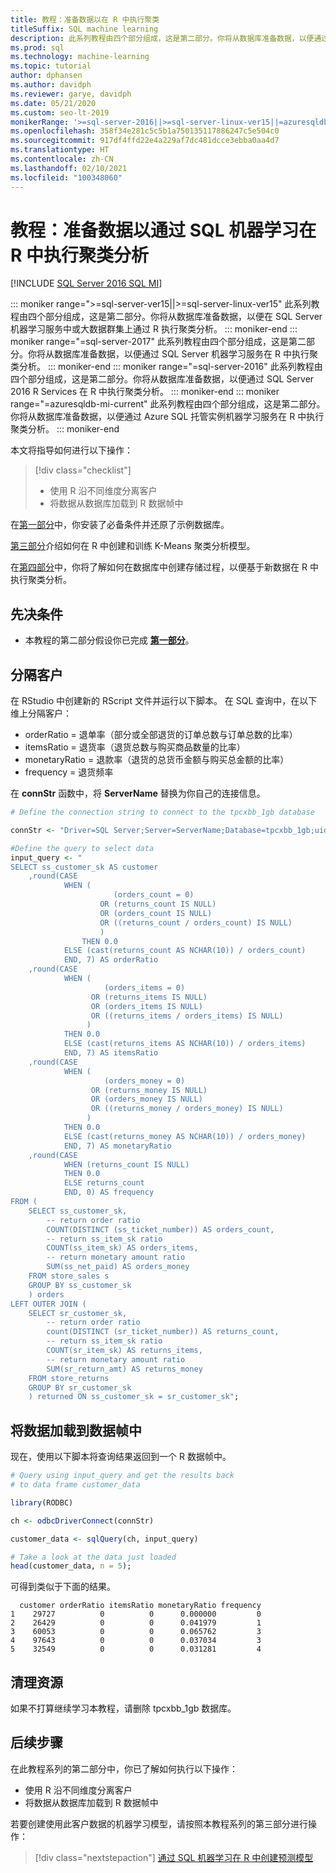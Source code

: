 ```yaml
---
title: 教程：准备数据以在 R 中执行聚类
titleSuffix: SQL machine learning
description: 此系列教程由四个部分组成，这是第二部分。你将从数据库准备数据，以便通过 SQL 机器学习在 R 中执行聚类分析。
ms.prod: sql
ms.technology: machine-learning
ms.topic: tutorial
author: dphansen
ms.author: davidph
ms.reviewer: garye, davidph
ms.date: 05/21/2020
ms.custom: seo-lt-2019
monikerRange: '>=sql-server-2016||>=sql-server-linux-ver15||=azuresqldb-mi-current'
ms.openlocfilehash: 358f34e281c5c5b1a750135117886247c5e504c0
ms.sourcegitcommit: 917df4ffd22e4a229af7dc481dcce3ebba0aa4d7
ms.translationtype: HT
ms.contentlocale: zh-CN
ms.lasthandoff: 02/10/2021
ms.locfileid: "100348060"
---
```

# <a name="tutorial-prepare-data-to-perform-clustering-in-r-with-sql-machine-learning"></a>教程：准备数据以通过 SQL 机器学习在 R 中执行聚类分析
[!INCLUDE [SQL Server 2016 SQL MI](../../includes/applies-to-version/sqlserver2016-asdbmi.md)]

::: moniker range=">=sql-server-ver15||>=sql-server-linux-ver15"
此系列教程由四个部分组成，这是第二部分。你将从数据库准备数据，以便在 SQL Server 机器学习服务中或大数据群集上通过 R 执行聚类分析。
::: moniker-end
::: moniker range="=sql-server-2017"
此系列教程由四个部分组成，这是第二部分。你将从数据库准备数据，以便通过 SQL Server 机器学习服务在 R 中执行聚类分析。
::: moniker-end
::: moniker range="=sql-server-2016"
此系列教程由四个部分组成，这是第二部分。你将从数据库准备数据，以便通过 SQL Server 2016 R Services 在 R 中执行聚类分析。
::: moniker-end
::: moniker range="=azuresqldb-mi-current"
此系列教程由四个部分组成，这是第二部分。你将从数据库准备数据，以便通过 Azure SQL 托管实例机器学习服务在 R 中执行聚类分析。
::: moniker-end

本文将指导如何进行以下操作：

> [!div class="checklist"]
> * 使用 R 沿不同维度分离客户
> * 将数据从数据库加载到 R 数据帧中

在[第一部分](r-clustering-model-introduction.md)中，你安装了必备条件并还原了示例数据库。

[第三部分](r-clustering-model-build.md)介绍如何在 R 中创建和训练 K-Means 聚类分析模型。

在[第四部分](r-clustering-model-deploy.md)中，你将了解如何在数据库中创建存储过程，以便基于新数据在 R 中执行聚类分析。

## <a name="prerequisites"></a>先决条件

* 本教程的第二部分假设你已完成 [**第一部分**](r-clustering-model-introduction.md)。

## <a name="separate-customers"></a>分隔客户

在 RStudio 中创建新的 RScript 文件并运行以下脚本。
在 SQL 查询中，在以下维上分隔客户：

* orderRatio = 退单率（部分或全部退货的订单总数与订单总数的比率）
* itemsRatio = 退货率（退货总数与购买商品数量的比率）
* monetaryRatio = 退款率（退货的总货币金额与购买总金额的比率）
* frequency = 退货频率

在 **connStr** 函数中，将 **ServerName** 替换为你自己的连接信息。

```r
# Define the connection string to connect to the tpcxbb_1gb database

connStr <- "Driver=SQL Server;Server=ServerName;Database=tpcxbb_1gb;uid=Username;pwd=Password"

#Define the query to select data
input_query <- "
SELECT ss_customer_sk AS customer
    ,round(CASE 
            WHEN (
                       (orders_count = 0)
                    OR (returns_count IS NULL)
                    OR (orders_count IS NULL)
                    OR ((returns_count / orders_count) IS NULL)
                    )
                THEN 0.0
            ELSE (cast(returns_count AS NCHAR(10)) / orders_count)
            END, 7) AS orderRatio
    ,round(CASE 
            WHEN (
                     (orders_items = 0)
                  OR (returns_items IS NULL)
                  OR (orders_items IS NULL)
                  OR ((returns_items / orders_items) IS NULL)
                 )
            THEN 0.0
            ELSE (cast(returns_items AS NCHAR(10)) / orders_items)
            END, 7) AS itemsRatio
    ,round(CASE 
            WHEN (
                     (orders_money = 0)
                  OR (returns_money IS NULL)
                  OR (orders_money IS NULL)
                  OR ((returns_money / orders_money) IS NULL)
                 )
            THEN 0.0
            ELSE (cast(returns_money AS NCHAR(10)) / orders_money)
            END, 7) AS monetaryRatio
    ,round(CASE 
            WHEN (returns_count IS NULL)
            THEN 0.0
            ELSE returns_count
            END, 0) AS frequency
FROM (
    SELECT ss_customer_sk,
        -- return order ratio
        COUNT(DISTINCT (ss_ticket_number)) AS orders_count,
        -- return ss_item_sk ratio
        COUNT(ss_item_sk) AS orders_items,
        -- return monetary amount ratio
        SUM(ss_net_paid) AS orders_money
    FROM store_sales s
    GROUP BY ss_customer_sk
    ) orders
LEFT OUTER JOIN (
    SELECT sr_customer_sk,
        -- return order ratio
        count(DISTINCT (sr_ticket_number)) AS returns_count,
        -- return ss_item_sk ratio
        COUNT(sr_item_sk) AS returns_items,
        -- return monetary amount ratio
        SUM(sr_return_amt) AS returns_money
    FROM store_returns
    GROUP BY sr_customer_sk
    ) returned ON ss_customer_sk = sr_customer_sk";
```

## <a name="load-the-data-into-a-data-frame"></a>将数据加载到数据帧中

现在，使用以下脚本将查询结果返回到一个 R 数据帧中。

```r
# Query using input_query and get the results back
# to data frame customer_data

library(RODBC)

ch <- odbcDriverConnect(connStr)

customer_data <- sqlQuery(ch, input_query)

# Take a look at the data just loaded
head(customer_data, n = 5);
```

可得到类似于下面的结果。

```results
  customer orderRatio itemsRatio monetaryRatio frequency
1    29727          0          0      0.000000         0
2    26429          0          0      0.041979         1
3    60053          0          0      0.065762         3
4    97643          0          0      0.037034         3
5    32549          0          0      0.031281         4
```

## <a name="clean-up-resources"></a>清理资源

如果不打算继续学习本教程，请删除 tpcxbb_1gb 数据库。

## <a name="next-steps"></a>后续步骤

在此教程系列的第二部分中，你已了解如何执行以下操作：

* 使用 R 沿不同维度分离客户
* 将数据从数据库加载到 R 数据帧中

若要创建使用此客户数据的机器学习模型，请按照本教程系列的第三部分进行操作：

> [!div class="nextstepaction"]
> [通过 SQL 机器学习在 R 中创建预测模型](r-clustering-model-build.md)
